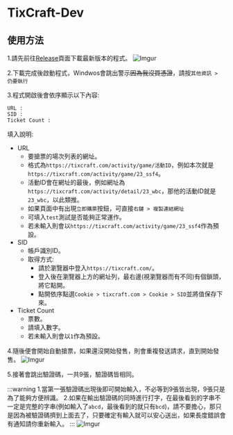 # TixCraft-Dev

## 使用方法

1.請先前往[Release](https://github.com/AloneAlongLife/TixCraft-Dev/releases)頁面下載最新版本的程式。
![Imgur](https://i.imgur.com/ayEo9TC.png)

2.下載完成後啟動程式，Windwos會跳出警示~~因為我沒買憑證~~，請按`其他資訊 > 仍要執行`

3.程式開啟後會依序顯示以下內容:
```
URL :
SID :
Ticket Count :
```
填入說明:
 - URL
   - 要搶票的場次列表的網址。
   - 格式為`https://tixcraft.com/activity/game/活動ID`，例如本次就是`https://tixcraft.com/activity/game/23_ssf4`。
   - 活動ID會在網址的最後，例如網址為`https://tixcraft.com/activity/detail/23_wbc`，那他的活動ID就是`23_wbc`，以此類推。
   - 如果頁面中有出現`立即購票`按鈕，可直接`右鍵 > 複製連結網址`
   - 可填入`test`測試是否能夠正常運作。
   - 若未輸入則會以`https://tixcraft.com/activity/game/23_ssf4`作為預設。
 - SID
    - 帳戶識別ID。
    - 取得方式:
       - 請於瀏覽器中登入`https://tixcraft.com/`。
       - 登入後在瀏覽器上方的網址列，最右邊(視瀏覽器而有不同)有個鎖頭，將它點開。
       - 點開依序點選`Cookie > tixcraft.com > Cookie > SID`並將值保存下來。
 - Ticket Count
    - 票數。
    - 請填入數字。
    - 若未輸入則會以`1`作為預設。

4.隨後便會開始自動搶票，如果還沒開始發售，則會重複發送請求，直到開始發售。
![Imgur](https://i.imgur.com/0bBlbj0.png)

5.接著會跳出驗證碼，一共9張，驗證碼皆相同。


:::warning
1.當第一張驗證碼出現後即可開始輸入，不必等到9張皆出現，9張只是為了能夠方便辨識。
2.如果在輸出驗證碼的同時進行打字，在最後看到的字串不一定是完整的字串(例如輸入了`abcd`，最後看到的就只有`bcd`)，請不要擔心，那只是因為被驗證碼擠到上面去了，只要確定有輸入就可以安心送出，如果長度錯誤會有通知請你重新輸入。
:::
![Imgur](https://i.imgur.com/WDP7nQP.png)